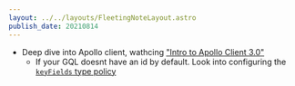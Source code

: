 ```yaml
---
layout: ../../layouts/FleetingNoteLayout.astro
publish_date: 20210814
---
```


- Deep dive into Apollo client, wathcing ["Intro to Apollo Client 3.0"](https://www.youtube.com/watch?v=ou0fEW1eRjc)
  - If your GQL doesnt have an id by default. Look into configuring the [`keyFields` type policy](https://www.apollographql.com/docs/react/caching/cache-configuration/#customizing-cache-ids)
